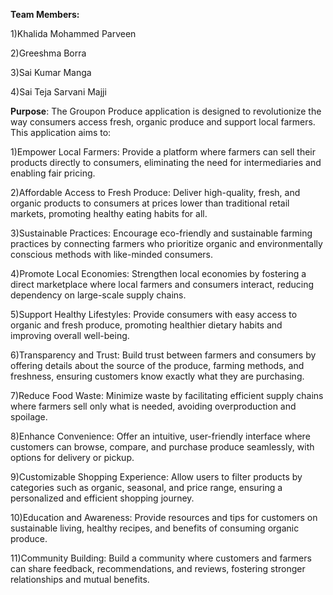 **Team Members:**

1)Khalida Mohammed Parveen

2)Greeshma Borra

3)Sai Kumar Manga

4)Sai Teja Sarvani Majji

**Purpose**:
The Groupon Produce application is designed to revolutionize the way consumers access fresh, organic produce and support local farmers. This application aims to:

1)Empower Local Farmers:
Provide a platform where farmers can sell their products directly to consumers, eliminating the need for intermediaries and enabling fair pricing.

2)Affordable Access to Fresh Produce:
Deliver high-quality, fresh, and organic products to consumers at prices lower than traditional retail markets, promoting healthy eating habits for all.

3)Sustainable Practices:
Encourage eco-friendly and sustainable farming practices by connecting farmers who prioritize organic and environmentally conscious methods with like-minded consumers.

4)Promote Local Economies:
Strengthen local economies by fostering a direct marketplace where local farmers and consumers interact, reducing dependency on large-scale supply chains.

5)Support Healthy Lifestyles:
Provide consumers with easy access to organic and fresh produce, promoting healthier dietary habits and improving overall well-being.

6)Transparency and Trust:
Build trust between farmers and consumers by offering details about the source of the produce, farming methods, and freshness, ensuring customers know exactly what they are purchasing.

7)Reduce Food Waste:
Minimize waste by facilitating efficient supply chains where farmers sell only what is needed, avoiding overproduction and spoilage.

8)Enhance Convenience:
Offer an intuitive, user-friendly interface where customers can browse, compare, and purchase produce seamlessly, with options for delivery or pickup.

9)Customizable Shopping Experience:
Allow users to filter products by categories such as organic, seasonal, and price range, ensuring a personalized and efficient shopping journey.

10)Education and Awareness:
Provide resources and tips for customers on sustainable living, healthy recipes, and benefits of consuming organic produce.

11)Community Building:
Build a community where customers and farmers can share feedback, recommendations, and reviews, fostering stronger relationships and mutual benefits.

